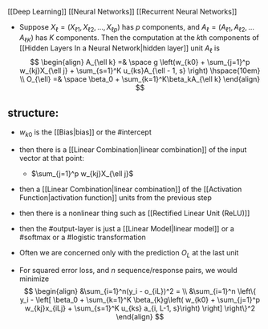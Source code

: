 [[Deep Learning]] [[Neural Networks]] [[Recurrent Neural Networks]]

- Suppose $X_{\ell} = (X_{\ell 1}, X_{\ell 2}, \dots, X_{\ell p})$ has $p$ components, and $A_{\ell} = (A_{\ell 1}, A_{\ell 2}, \dots A_{\ell K})$ has $K$ components. Then the computation at the $k$th components of [[Hidden Layers In a Neural Network|hidden layer]] unit $A_{\ell}$ is
$$
\begin{align}
A_{\ell k} =& \space g \left(w_{k0} + \sum_{j=1}^p w_{kj}X_{\ell j} + \sum_{s=1}^K u_{ks}A_{\ell - 1, s} \right) \hspace{10em} \\
O_{\ell} =& \space \beta_0 + \sum_{k=1}^K\beta_kA_{\ell k}
\end{align}
$$

## structure:
- $w_{k0}$ is the [[Bias|bias]] or the #intercept 
- then there is a [[Linear Combination|linear combination]] of the input vector at that point:
	- $\sum_{j=1}^p w_{kj}X_{\ell j}$
- then a [[Linear Combination|linear combination]] of the [[Activation Function|activation function]] units from the previous step
- then there is a nonlinear thing such as [[Rectified Linear Unit (ReLU)]]
- then the #output-layer is just a [[Linear Model|linear model]] or a #softmax or a #logistic transformation

- Often we are concerned only with the prediction $O_L$ at the last unit
- For squared error loss, and $n$ sequence/response pairs, we would minimize
  $$
  \begin{align}
&\sum_{i=1}^n(y_i - o_{iL})^2 = \\
&\sum_{i=1}^n \left\{ y_i - \left[ \beta_0 + \sum_{k=1}^K \beta_{k}g\left( w_{k0} + \sum_{j=1}^p w_{kj}x_{iLj} + \sum_{s=1}^K u_{ks} a_{i, L-1, s}\right) \right] \right\}^2
\end{align}
  $$
   